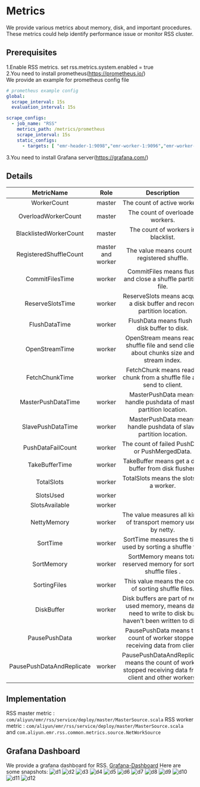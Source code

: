 # Metrics

We provide various metrics about memory, disk, and important procedures. These metrics could help identify performance
issue or monitor RSS cluster.

## Prerequisites

1.Enable RSS metrics.
set rss.metrics.system.enabled = true  
2.You need to install prometheus(https://prometheus.io/)  
We provide an example for prometheus config file

```yaml
# prometheus example config
global:
  scrape_interval: 15s
  evaluation_interval: 15s

scrape_configs:
  - job_name: "RSS"
    metrics_path: /metrics/prometheus
    scrape_interval: 15s
    static_configs:
      - targets: [ "emr-header-1:9098","emr-worker-1:9096","emr-worker-2:9096","emr-worker-3:9096","emr-worker-4:9096" ]
```

3.You need to install Grafana server(https://grafana.com/)

## Details

| MetricName | Role | Description |
| :---: | :---: | :--: |
| WorkerCount      |   master    |  The count of active workers.     |
| OverloadWorkerCount      |  master     | The count of overloaded workers.       |
| BlacklistedWorkerCount      | master      | The count of workers in blacklist.       |
| RegisteredShuffleCount      | master and worker      | The value means count of registered shuffle. |
| CommitFilesTime      | worker      | CommitFiles means flush and close a shuffle partition file.      |
| ReserveSlotsTime      | worker      | ReserveSlots means acquire a disk buffer and record partition location.      |
| FlushDataTime      | worker      | FlushData means flush a disk buffer to disk.      |
| OpenStreamTime      | worker      | OpenStream means read a shuffle file and send client about chunks size and stream index.      |
| FetchChunkTime      | worker      | FetchChunk means read a chunk from a shuffle file and send to client.      |
| MasterPushDataTime      | worker      | MasterPushData means handle pushdata of master partition location.      |
| SlavePushDataTime      | worker      | MasterPushData means handle pushdata of slave partition location.      |
| PushDataFailCount      | worker      | The count of failed PushData or PushMergedData.      |
| TakeBufferTime      | worker      | TakeBuffer means get a disk buffer from disk flusher.      |
| TotalSlots      | worker      | TotalSlots means the slots of a worker.      |
| SlotsUsed      | worker      |       |
| SlotsAvailable      | worker      |       |
| NettyMemory      | worker      | The value measures all kinds of transport memory used by netty.      |
| SortTime      | worker      | SortTime measures the time used by sorting a shuffle file.      |
| SortMemory      | worker      | SortMemory means total reserved memory for sorting shuffle files .      |
| SortingFiles      | worker      | This value means the count of sorting shuffle files.      |
| DiskBuffer      | worker      | Disk buffers are part of netty used memory, means data need to write to disk but haven't been written to disk.      |
| PausePushData      | worker      | PausePushData means the count of worker stopped receiving data from client.      |
| PausePushDataAndReplicate      | worker      | PausePushDataAndReplicate means the count of worker stopped receiving data from client and other workers.      |

## Implementation

RSS master metric : `com/aliyun/emr/rss/service/deploy/master/MasterSource.scala`
RSS worker metric : `com/aliyun/emr/rss/service/deploy/master/MasterSource.scala`
and `com.aliyun.emr.rss.common.metrics.source.NetWorkSource`

## Grafana Dashboard

We provide a grafana dashboard for RSS. [Grafana-Dashboard](assets/grafana/rss-dashboard.json)
Here are some snapshots:
![d1](assets/img/dashboard1.png)
![d2](assets/img/dashboard2.png)
![d3](assets/img/dashboard3.png)
![d4](assets/img/dashboard4.png)
![d5](assets/img/dashboard5.png)
![d6](assets/img/dashboard6.png)
![d7](assets/img/dashboard7.png)
![d8](assets/img/dashboard8.png)
![d9](assets/img/dashboard9.png)
![d10](assets/img/dashboard10.png)
![d11](assets/img/dashboard11.png)
![d12](assets/img/dashboard12.png)
